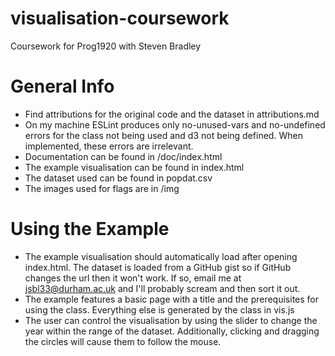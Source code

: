 # visualisation-coursework
Coursework for Prog1920 with Steven Bradley

# General Info

* Find attributions for the original code and the dataset in attributions.md
* On my machine ESLint produces only no-unused-vars and no-undefined errors for the class not being used and d3 not being defined. When implemented, these errors are irrelevant.
* Documentation can be found in /doc/index.html
* The example visualisation can be found in index.html
* The dataset used can be found in popdat.csv
* The images used for flags are in /img

# Using the Example

* The example visualisation should automatically load after opening index.html. The dataset is loaded from a GitHub gist so if GitHub changes the url then it won't work. If so, email me at jsbl33@durham.ac.uk and I'll probably scream and then sort it out.
* The example features a basic page with a title and the prerequisites for using the class. Everything else is generated by the class in vis.js
* The user can control the visualisation by using the slider to change the year within the range of the dataset. Additionally, clicking and dragging the circles will cause them to follow the mouse.
